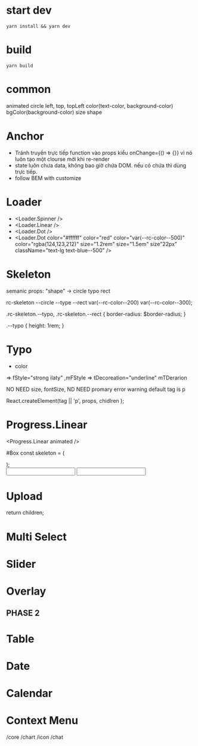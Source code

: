 # start dev
`yarn install && yarn dev`

# build
`yarn build`

# common
animated
circle
left, top, topLeft
color(text-color, background-color)
bgColor(background-color)
size
shape

# Anchor
- Tránh truyền trực tiếp function vào props kiểu onChange={() => {}} vì nó luôn tạo một clourse mới khi re-render
- state luôn chưa data, không bao giờ chứa DOM. nếu có chứa thì dùng trực tiếp.
- follow BEM with customize

# Loader
- <Loader.Spinner />
- <Loader.Linear />
- <Loader.Dot />
- <Loader.Dot
    color="#ffffff"
    color="red"
    color="var(--rc-color--500)"
    color="rgba(124,123,212)"
    size="1.2rem"
    size="1.5em"
    size"22px"
    className="text-lg text-blue--500"
  />
# Skeleton
semanic props: "shape" -> circle typo rect

rc-skeleton --circle --type --rect
var(--rc-color--200) var(--rc-color--300);

.rc-skeleton.--typo, .rc-skeleton.--rect {
  border-radius: $border-radius;
}

.--typo {
  height: 1rem;
}

<Sekeleton  />

# Typo
- color

<Typo disabled />
<Typo strong ilaty /> => fStyle="strong ilaty" ,mFStyle
<Typo underline linethought uppderline /> => tDecoreation="underline" mTDerarion

NO NEED size, fontSize,
ND NEED promary error warning
default tag is p

React.createElement(tag || 'p', props, chidlren );


# Progress.Linear
<Progress.Linear animated />

#Box
const skeleton = (
  <div>
    <Skeleton />
    <Skeleton />
    <Skeleton />
    <Skeleton />
  </div>
);

<Box loading skeleton={skeleton} disabled>
  <form>
    <input defaultValue="2" />
    <input defaultValue="2" />
  </form>
</Box>

# Upload

return children;
# Multi Select
# Slider
# Overlay

## PHASE 2
# Table
# Date
# Calendar
# Context Menu

/core
/chart
/icon
/chat
